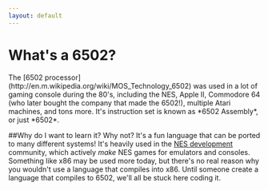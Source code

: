 ```yaml
---
layout: default
---
```


<h1 id="info">What's a 6502?</h1>
The [6502 processor](http://en.m.wikipedia.org/wiki/MOS_Technology_6502) was used in a lot of gaming console during the 80's, including the NES, Apple II, Commodore 64 (who later bought the company that made the 6502!), multiple Atari machines, and tons more. It's instruction set is known as *6502 Assembly*, or just *6502*.

##Why do I want to learn it?
Why not? It's a fun language that can be ported to many different systems! It's heavily used in the [NES development](http://nesdev.com/) community, which actively *make* NES games for emulators and consoles. Something like x86 may be used more today, but there's no real reason why you wouldn't use a language that compiles into x86. Until someone create a language that compiles to 6502, we'll all be stuck here coding it.
